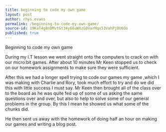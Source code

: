 ```yaml
---
title: beginning to code my own game
layout: post
author: rhys.evans
permalink: /beginning-to-code-my-own-game/
source-id: 19KaT4g8nDMvtGt34y66uWXzG0VarMqx53VahPjDU6Oo
published: true
---
```

Beginning to code my own game

During my I.T lesson we went straight onto the computers to crack on with our micro:bit games. After about 10 minutes Mr Keen stopped us to check on our homework assignments to make sure they were sufficient.

After this we had a longer spell trying to code our games my game ,which I was making with Charlie and Rory, took much effort to try and do we did this with little success I must say. Mr Keen then brought all of the class over to the board as he was quite fed up of some of us asking the same questions over and over, but also to help to solve some of our general problems in the group. By this I mean he showed us what some of the chunks did.

He then sent us away with the homework of doing half an hour on making our games and writing a blog post. 

